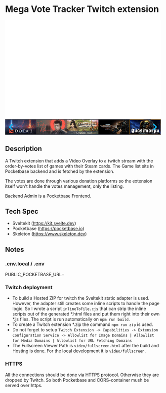 # Mega Vote Tracker Twitch extension

<img src="screenshots/vote-tracker-tw-extension.gif">

## Description
A Twitch extension that adds a Video Overlay to a twitch stream with the order-by-votes list of games with their Steam cards.
The Game list sits in Pocketbase backend and is fetched by the extension.

The votes are done through various donation platforms so the extension itself won't handle the votes management, only the listing.

Backend Admin is a Pocketbase Frontend.

## Tech Spec
- Sveltekit (https://kit.svelte.dev)
- Pocketbase (https://pocketbase.io)
- Skeleton (https://www.skeleton.dev)

## Notes

### .env.local / .env
PUBLIC_POCKETBASE_URL=

### Twitch deployment
- To build a Hosted ZIP for twitch the Sveltekit static adapter is used. However, the adapter still creates some inline scripts to handle the page logic. So I wrote a script `inlineToFile.cjs` that can strip the inline scripts out of the generated *.html files and put them right into their own *.js files. The script is run automatically on `npm run build`.
- To create a Twitch extension *.zip the command `npm run zip` is used.
- Do not forget to setup `Twitch Extension -> Capabilities -> Extension Configuration Service -> Allowlist for Image Domains | Allowlist for Media Domains | Allowlist for URL Fetching Domains`
- The Fullscreen Viewer Path is `video/fullscreen.html` after the build and Hosting is done. For the local development it is `video/fullscreen`. 

### HTTPS
All the connections should be done via HTTPS protocol. Otherwise they are dropped by Twitch. So both Pocketbase and CORS-container mush be served over https.
